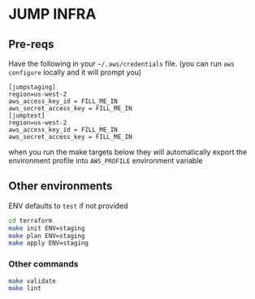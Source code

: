 # JUMP INFRA

## Pre-reqs

Have the following in your `~/.aws/credentials` file.
(you can run `aws configure` locally and it will prompt you)

```
[jumpstaging]
region=us-west-2
aws_access_key_id = FILL_ME_IN
aws_secret_access_key = FILL_ME_IN
[jumptest]
region=us-west-2
aws_access_key_id = FILL_ME_IN
aws_secret_access_key = FILL_ME_IN
```

when you run the make targets below they will automatically
export the environment profile into `AWS_PROFILE` environment
variable

## Other environments

ENV defaults to `test` if not provided

```bash
cd terraform
make init ENV=staging
make plan ENV=staging
make apply ENV=staging
```

### Other commands

```bash
make validate
make lint
```
